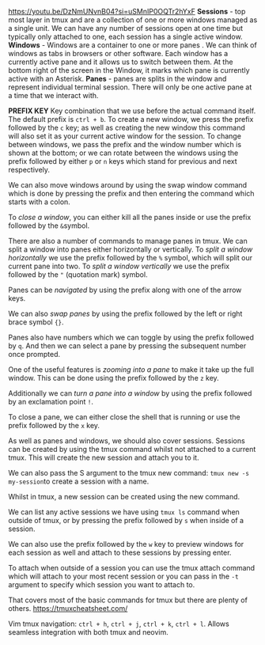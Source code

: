 https://youtu.be/DzNmUNvnB04?si=uSMnIP0OQTr2hYxF
**Sessions** - top most layer in tmux and are a collection of one or more windows managed as a single unit.
We can have any number of sessions open at one time but typically only attached to one, each session has a single active window.
**Windows** - Windows are a container to one or more panes . We can think of windows as tabs in browsers or other software. Each window has a currently active pane and it allows us to switch between them.
At the bottom right of the screen in the Window, it marks which pane is currently active with an Asterisk.
**Panes** - panes are splits in the window and represent individual terminal session. There will only be one active pane at a time that we interact with. 

**PREFIX KEY**
Key combination that we use before the actual command itself. The default prefix is `ctrl + b`.
To create a new window, we press the prefix followed by the `c` key; as well as creating the new window this command will also set it as your current active window for the session. 
To change between windows, we pass the prefix and the window number which is shown at the bottom; or we can rotate between the windows using the prefix followed by either `p` or `n` keys which stand for previous and next respectively.

We can also move windows around by using the swap window command which is done by pressing the prefix and then entering the command which starts with a colon. 

To *close a window*, you can either kill all the panes inside or use the prefix followed by the `&`symbol.

There are also a number of commands to manage panes in tmux. We can split a window into panes either horizontally or vertically. 
To *split a window horizontally* we use the prefix followed by the `%` symbol, which will split our current pane into two.
To *split a window vertically* we use the prefix followed by the `"` (quotation mark) symbol.

Panes can be *navigated* by using the prefix along with one of the arrow keys.

We can also *swap panes* by using the prefix followed by the left or right brace symbol `{}`.

Panes also have numbers which we can toggle by using the prefix followed by `q`. And then we can select a pane by pressing the subsequent number once prompted.

One of the useful features is *zooming into a pane* to make it take up the full window. This can be done using the prefix followed by the `z` key.

Additionally we can *turn a pane into a window* by using the prefix followed by an exclamation point `!`. 

To close a pane, we can either close the shell that is running or use the prefix followed by the `x` key.

As well as panes and windows, we should also cover sessions. 
Sessions can be created by using the tmux command whilst not attached to a current tmux. 
This will create the new session and attach you to it. 

We can also pass the S argument to the tmux new command:
`tmux new -s my-session`to create a session with a name.

Whilst in tmux, a new session can be created using the new command. 

We can list any active sessions we have using `tmux ls` command when outside of tmux, or by pressing the prefix followed by `s` when inside of a session.

We can also use the prefix followed by the `w` key to preview windows for each session as well and attach to these sessions by pressing enter.

To attach when outside of a session you can use the tmux attach command which will attach to your most recent session or you can pass in the `-t` argument to specify which session you want to attach to. 

That covers most of the basic commands for tmux but there are plenty of others. https://tmuxcheatsheet.com/

Vim tmux navigation: `ctrl + h`, `ctrl + j`, `ctrl + k`, `ctrl + l`.
Allows seamless integration with both tmux and neovim.
